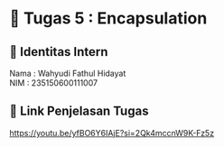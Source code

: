 # 📁 Tugas 5 : Encapsulation

## 👤 Identitas Intern
Nama : Wahyudi Fathul Hidayat          
NIM  : 235150600111007

## 🔗 Link Penjelasan Tugas

https://youtu.be/yfBO6Y6IAjE?si=2Qk4mccnW9K-Fz5z
